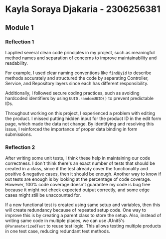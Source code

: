 # Kayla Soraya Djakaria - 2306256381

## Module 1
### Reflection 1
I applied several clean code principles in my project, such as meaningful method names and 
separation of concerns to improve maintainability and readability.

For example, I used clear naming conventions like `findById` to describe methods accurately 
and structured the code by separating Controller, Service, and Repository layers since each has 
different responsibility.

Additionally, I followed secure coding practices, such as avoiding hardcoded identifiers by using
`UUID.randomUUID()` to prevent predictable IDs.

Throughout working on this project, I experienced a problem with editing the product. I missed 
putting hidden input for the product ID in the edit form page, which made the data not change. By 
identifying and resolving this issue, I reinforced the importance of proper data binding in form submissions.

### Reflection 2
After writing some unit tests, I think these help in maintaining our code correctness. I don't think there's an exact number 
of tests that should be created in a class, since if the test already cover the functionality and positive & negative cases,
then it should be enough. Another way to know if out tests are enough is by looking at the percentage of code coverage. However, 100% code
coverage doesn't guarantee my code is bug free because it might not check expected output correctly, and some edge cases might still 
be unaccounted for.

If a new functional test is created using same setup and variables, then this will create redundancy because of
repeated setup code. One way to improve this is by creating a parent class to store the setup. Also, instead of writing same code in multiple
places, we can use JUnit5's `@ParameterizedTest` to reuse test logic. This allows testing multiple products in one test case, reducing 
redundant test methods.